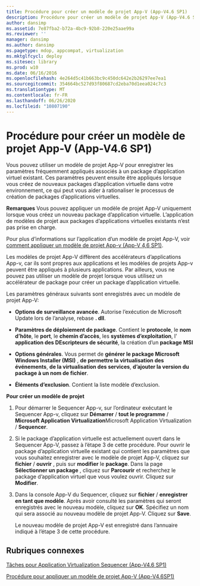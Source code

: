 ```yaml
---
title: Procédure pour créer un modèle de projet App-V (App-V4.6 SP1)
description: Procédure pour créer un modèle de projet App-V (App-V4.6 SP1)
author: dansimp
ms.assetid: 7e87fba2-b72a-4bc9-92b8-220e25aae99a
ms.reviewer: ''
manager: dansimp
ms.author: dansimp
ms.pagetype: mdop, appcompat, virtualization
ms.mktglfcycl: deploy
ms.sitesec: library
ms.prod: w10
ms.date: 06/16/2016
ms.openlocfilehash: 4e264d5c41b663bc9c450dc642e2b26297ee7ea1
ms.sourcegitcommit: 354664bc527d93f80687cd2eba70d1eea024c7c3
ms.translationtype: MT
ms.contentlocale: fr-FR
ms.lasthandoff: 06/26/2020
ms.locfileid: "10807190"
---
```

# Procédure pour créer un modèle de projet App-V (App-V4.6 SP1)


Vous pouvez utiliser un modèle de projet App-V pour enregistrer les paramètres fréquemment appliqués associés à un package d’application virtuel existant. Ces paramètres peuvent ensuite être appliqués lorsque vous créez de nouveaux packages d’application virtuelle dans votre environnement, ce qui peut vous aider à rationaliser le processus de création de packages d’applications virtuelles.

**Remarques**  Vous pouvez appliquer un modèle de projet App-V uniquement lorsque vous créez un nouveau package d’application virtuelle. L’application de modèles de projet aux packages d’applications virtuelles existants n’est pas prise en charge.

 

Pour plus d’informations sur l’application d’un modèle de projet App-V, voir [comment appliquer un modèle de projet App-v (App-V 4,6 SP1)](how-to-apply-an-app-v-project-template--app-v-46-sp1-.md).

Les modèles de projet App-V diffèrent des accélérateurs d’applications App-v, car ils sont propres aux applications et les modèles de projets App-v peuvent être appliqués à plusieurs applications. Par ailleurs, vous ne pouvez pas utiliser un modèle de projet lorsque vous utilisez un accélérateur de package pour créer un package d’application virtuelle.

Les paramètres généraux suivants sont enregistrés avec un modèle de projet App-V:

-   **Options de surveillance avancée**. Autorise l’exécution de Microsoft Update lors de l’analyse, rebase **. dll**.

-   **Paramètres de déploiement de package**. Contient le **protocole**, le **nom d’hôte**, le **port**, le **chemin d’accès**, les **systèmes d’exploitation**, l' **application des DEscripteurs de sécurité**, la création d’un **package** **MSI**

-   **Options générales**. Vous permet de **générer le package Microsoft Windows Installer (MSI)** , **de permettre la virtualisation des événements**, **de la virtualisation des services**, **d’ajouter la version du package à un nom de fichier**.

-   **Éléments d’exclusion**. Contient la liste modèle d’exclusion.

**Pour créer un modèle de projet**

1.  Pour démarrer le Sequencer App-v, sur l’ordinateur exécutant le Sequencer App-v, cliquez sur **Démarrer**  /  **tout le programme**  /  **Microsoft Application Virtualization**Microsoft Application Virtualization  /  **Sequencer**.

2.  Si le package d’application virtuelle est actuellement ouvert dans le Sequencer App-V, passez à l’étape 3 de cette procédure. Pour ouvrir le package d’application virtuelle existant qui contient les paramètres que vous souhaitez enregistrer avec le modèle de projet App-V, cliquez sur **fichier**  /  **ouvrir** , puis sur **modifier** le **package**. Dans la page **Sélectionner un package** , cliquez sur **Parcourir** et recherchez le package d’application virtuel que vous voulez ouvrir. Cliquez sur **Modifier**.

3.  Dans la console App-V du Sequencer, cliquez sur **fichier**  /  **enregistrer en tant que modèle**. Après avoir consulté les paramètres qui seront enregistrés avec le nouveau modèle, cliquez sur **OK**. Spécifiez un nom qui sera associé au nouveau modèle de projet App-V. Cliquez sur **Save**.

    Le nouveau modèle de projet App-V est enregistré dans l’annuaire indiqué à l’étape 3 de cette procédure.

## Rubriques connexes


[Tâches pour Application Virtualization Sequencer (App-V4.6 SP1)](tasks-for-the-application-virtualization-sequencer--app-v-46-sp1-.md)

[Procédure pour appliquer un modèle de projet App-V (App-V4.6SP1)](how-to-apply-an-app-v-project-template--app-v-46-sp1-.md)

 

 





